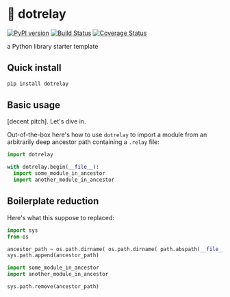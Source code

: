 # 📡 dotrelay
[![PyPI version](https://badge.fury.io/py/dotrelay.svg)](https://badge.fury.io/py/dotrelay)
[![Build Status](https://travis-ci.com/json2d/dotrelay.svg?branch=master)](https://travis-ci.com/json2d/dotrelay) [![Coverage Status](https://coveralls.io/repos/github/json2d/dotrelay/badge.svg?branch=master)](https://coveralls.io/github/json2d/dotrelay?branch=master)

a Python library starter template

## Quick install
```bash
pip install dotrelay
```

## Basic usage

[decent pitch]. Let's dive in.

Out-of-the-box here's how to use `dotrelay` to import a module from an arbitrarily deep ancestor path containing a `.relay` file:

```py
import dotrelay

with dotrelay.begin(__file__):
  import some_module_in_ancestor
  import another_module_in_ancestor

```

## Boilerplate reduction

Here's what this suppose to replaced:

```py
import sys
from os

ancestor_path = os.path.dirname( os.path.dirname( path.abspath(__file__) ) ) # for ancestor path at depth=2
sys.path.append(ancestor_path)

import some_module_in_ancestor
import another_module_in_ancestor

sys.path.remove(ancestor_path)

```

